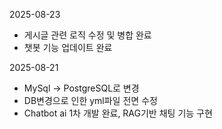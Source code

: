 2025-08-23
- 게시글 관련 로직 수정 및 병합 완료
- 챗봇 기능 업데이트 완료

2025-08-21
- MySql -> PostgreSQL로 변경
- DB변경으로 인한 yml파일 전면 수정
- Chatbot ai 1차 개발 완료, RAG기반 채팅 기능 구현

